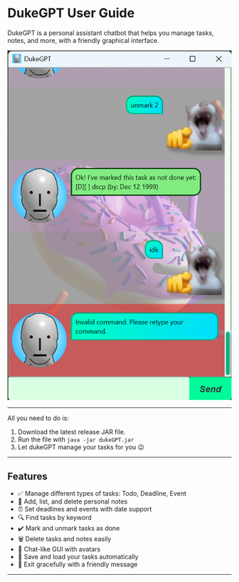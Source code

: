 # DukeGPT User Guide

DukeGPT is a personal assistant chatbot that helps you manage tasks, notes, and more, with a friendly graphical interface.

![Product Screenshot](https://raw.githubusercontent.com/siangjun2/ip/master/docs/Ui.png)

---

All you need to do is:

1. Download the latest release JAR file. 
2. Run the file with ```java -jar dukeGPT.jar```
3. Let dukeGPT manage your tasks for you 😉

---

## Features

- ✅ Manage different types of tasks: Todo, Deadline, Event
- 📝 Add, list, and delete personal notes
- ⏰ Set deadlines and events with date support
- 🔍 Find tasks by keyword
- ✔️ Mark and unmark tasks as done
- 🗑️ Delete tasks and notes easily
- 💬 Chat-like GUI with avatars
- 💾 Save and load your tasks automatically
- 🚪 Exit gracefully with a friendly message

---